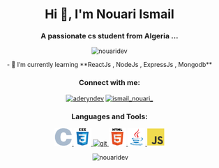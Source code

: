 <h1 align="center">Hi 👋, I'm Nouari Ismail</h1>
<h3 align="center">A passionate cs student from Algeria ...</h3>

<p align="center"> <img src="https://komarev.com/ghpvc/?username=nouaridev&label=Profile%20views&color=0e75b6&style=flat" alt="nouaridev" /> </p>



<p align="center">- 🌱 I’m currently learning **ReactJs , NodeJs , ExpressJs , Mongodb** </p>




<h3 align="center">Connect with me:</h3>
<p align="center">
<a href="https://fb.com/aderyndev" target="blank"><img align="center" src="https://raw.githubusercontent.com/rahuldkjain/github-profile-readme-generator/master/src/images/icons/Social/facebook.svg" alt="aderyndev" height="30" width="40" /></a>
<a href="https://instagram.com/ismail_nouari_" target="blank"><img align="center" src="https://raw.githubusercontent.com/rahuldkjain/github-profile-readme-generator/master/src/images/icons/Social/instagram.svg" alt="ismail_nouari_" height="30" width="40" /></a>
</p>

<h3 align="center">Languages and Tools:</h3>
<p align="center"> <a href="https://www.cprogramming.com/" target="_blank" rel="noreferrer"> <img src="https://raw.githubusercontent.com/devicons/devicon/master/icons/c/c-original.svg" alt="c" width="40" height="40"/> </a> <a href="https://www.w3schools.com/css/" target="_blank" rel="noreferrer"> <img src="https://raw.githubusercontent.com/devicons/devicon/master/icons/css3/css3-original-wordmark.svg" alt="css3" width="40" height="40"/> </a> <a href="https://git-scm.com/" target="_blank" rel="noreferrer"> <img src="https://www.vectorlogo.zone/logos/git-scm/git-scm-icon.svg" alt="git" width="40" height="40"/> </a> <a href="https://www.w3.org/html/" target="_blank" rel="noreferrer"> <img src="https://raw.githubusercontent.com/devicons/devicon/master/icons/html5/html5-original-wordmark.svg" alt="html5" width="40" height="40"/> </a> <a href="https://www.java.com" target="_blank" rel="noreferrer"> <img src="https://raw.githubusercontent.com/devicons/devicon/master/icons/java/java-original.svg" alt="java" width="40" height="40"/> </a> <a href="https://developer.mozilla.org/en-US/docs/Web/JavaScript" target="_blank" rel="noreferrer"> <img src="https://raw.githubusercontent.com/devicons/devicon/master/icons/javascript/javascript-original.svg" alt="javascript" width="40" height="40"/> </a> </p>




<p align="center">&nbsp;<img align="center" src="https://github-readme-stats.vercel.app/api?username=nouaridev&show_icons=true&locale=en" alt="nouaridev" /></p>


